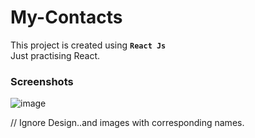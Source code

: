 # My-Contacts

This project is created using **`React Js`**  
Just practising React.    

### Screenshots  


![image](https://user-images.githubusercontent.com/109456344/216819114-71bd788c-6e51-4ae1-9c27-1310b4a01f98.png)  
  
  // Ignore Design..and images with corresponding names.

